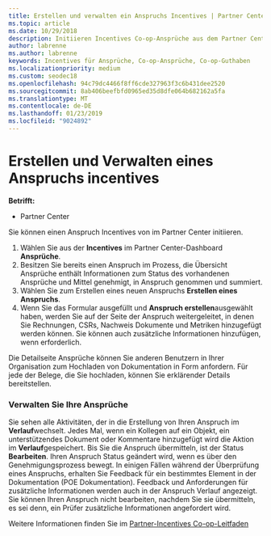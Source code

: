 ```yaml
---
title: Erstellen und verwalten ein Anspruchs Incentives | Partner Center
ms.topic: article
ms.date: 10/29/2018
description: Initiieren Incentives Co-op-Ansprüche aus dem Partner Center. Sie sehen alle Aktivitäten, der in die Erstellung von Ihren Anspruch im Verlauf wechselt.
author: labrenne
ms.author: labrenne
keywords: Incentives für Ansprüche, Co-op-Ansprüche, Co-op-Guthaben
ms.localizationpriority: medium
ms.custom: seodec18
ms.openlocfilehash: 94c79dc4466f8ff6cde327963f3c6b431dee2520
ms.sourcegitcommit: 8ab406beefbfd0965ed35d8dfe064b682162a5fa
ms.translationtype: MT
ms.contentlocale: de-DE
ms.lasthandoff: 01/23/2019
ms.locfileid: "9024892"
---
```

# <a name="create-and-manage-an-incentives-claim"></a>Erstellen und Verwalten eines Anspruchs incentives

**Betrifft:**
- Partner Center

Sie können einen Anspruch Incentives von im Partner Center initiieren. 

1. Wählen Sie aus der **Incentives** im Partner Center-Dashboard **Ansprüche**.
2.  Besitzen Sie bereits einen Anspruch im Prozess, die Übersicht Ansprüche enthält Informationen zum Status des vorhandenen Ansprüche und Mittel genehmigt, in Anspruch genommen und summiert.
3.  Wählen Sie zum Erstellen eines neuen Anspruchs **Erstellen eines Anspruchs**.
4.  Wenn Sie das Formular ausgefüllt und **Anspruch erstellen**ausgewählt haben, werden Sie auf der Seite der Anspruch weitergeleitet, in denen Sie Rechnungen, CSRs, Nachweis Dokumente und Metriken hinzugefügt werden können. Sie können auch zusätzliche Informationen hinzufügen, wenn erforderlich.

Die Detailseite Ansprüche können Sie anderen Benutzern in Ihrer Organisation zum Hochladen von Dokumentation in Form anfordern. Für jede der Belege, die Sie hochladen, können Sie erklärender Details bereitstellen. 

### <a name="manage-your-claims"></a>Verwalten Sie Ihre Ansprüche

Sie sehen alle Aktivitäten, der in die Erstellung von Ihren Anspruch im **Verlauf**wechselt. Jedes Mal, wenn ein Kollegen auf ein Objekt, ein unterstützendes Dokument oder Kommentare hinzugefügt wird die Aktion im **Verlauf**gespeichert. Bis Sie die Anspruch übermitteln, ist der Status **Bearbeiten**. Ihren Anspruch Status geändert wird, wenn es über den Genehmigungsprozess bewegt. In einigen Fällen während der Überprüfung eines Anspruchs, erhalten Sie Feedback für ein bestimmtes Element in der Dokumentation (POE Dokumentation). Feedback und Anforderungen für zusätzliche Informationen werden auch in der Anspruch Verlauf angezeigt. Sie können Ihren Anspruch nicht bearbeiten, nachdem Sie sie übermitteln, es sei denn, ein Prüfer zusätzliche Informationen angefordert wird.

Weitere Informationen finden Sie im [Partner-Incentives Co-op-Leitfaden](https://assets.microsoft.com/coop-guidebook.pdf)
